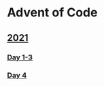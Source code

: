 # Advent of Code

## [2021](2021/)
### [Day 1-3](2021/day123/day123.py)
### [Day 4](2021/day4/day4.py)